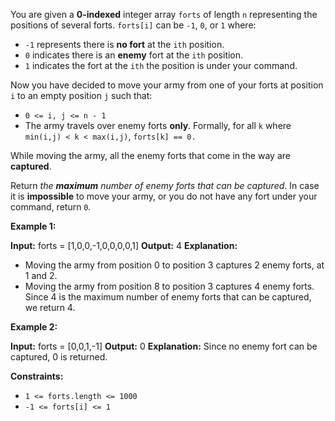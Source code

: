 
You are given a  **0-indexed**  integer array  `forts`  of length  `n`  representing the positions of several forts.  `forts[i]`  can be  `-1`,  `0`, or  `1`  where:

-   `-1`  represents there is  **no fort**  at the  `ith`  position.
-   `0`  indicates there is an  **enemy**  fort at the  `ith`  position.
-   `1`  indicates the fort at the  `ith`  the position is under your command.

Now you have decided to move your army from one of your forts at position  `i`  to an empty position  `j`  such that:

-   `0 <= i, j <= n - 1`
-   The army travels over enemy forts  **only**. Formally, for all  `k`  where  `min(i,j) < k < max(i,j)`,  `forts[k] == 0.`

While moving the army, all the enemy forts that come in the way are  **captured**.

Return _the  **maximum**  number of enemy forts that can be captured_. In case it is  **impossible**  to move your army, or you do not have any fort under your command, return  `0`_._

**Example 1:**

**Input:** forts = [1,0,0,-1,0,0,0,0,1]
**Output:** 4
**Explanation:**
- Moving the army from position 0 to position 3 captures 2 enemy forts, at 1 and 2.
- Moving the army from position 8 to position 3 captures 4 enemy forts.
  Since 4 is the maximum number of enemy forts that can be captured, we return 4.

**Example 2:**

**Input:** forts = [0,0,1,-1]
**Output:** 0
**Explanation:** Since no enemy fort can be captured, 0 is returned.

**Constraints:**

-   `1 <= forts.length <= 1000`
-   `-1 <= forts[i] <= 1`